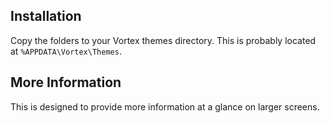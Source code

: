 ## Installation

Copy the folders to your Vortex themes directory.  This is probably located at `%APPDATA\Vortex\Themes`.

## More Information

This is designed to provide more information at a glance on larger screens.

